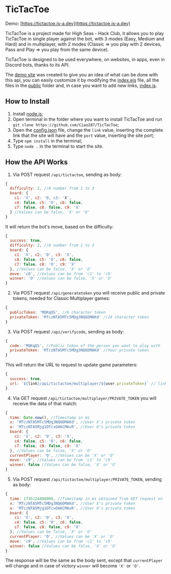 # TicTacToe

Demo: [https://tictactoe.is-a.dev](https://tictactoe.is-a.dev)

TicTacToe is a project made for High Seas - Hack Club, it allows you to play TicTacToe in single player against the bot, with 3 modes (Easy, Medium and Hard) and in multiplayer, with 2 modes (Classic => you play with 2 devices, Pass and Play => you play from the same device).

TicTacToe is designed to be used everywhere, on websites, in apps, even in Discord bots, thanks to its API.

The [demo site](https://tictactoe.is-a.dev) was created to give you an idea of ​​what can be done with this api, you can easily customize it by modifying the [index.ejs](https://github.com/Ciao287/TicTacToe/blob/main/index.ejs) file, all the files in the [public](https://github.com/Ciao287/TicTacToe/tree/main/public) folder and, in case you want to add new links, [index.js](https://github.com/Ciao287/TicTacToe/blob/main/index.js).

## How to Install

1) Install [node.js](https://nodejs.org/en/download/package-manager/current);
2) Open terminal in the folder where you want to install TicTacToe and run `git clone https://github.com/Ciao287/TicTacToe`;
3) Open the [config.json](https://github.com/Ciao287/TicTacToe/blob/main/config.json) file, change the `link` value, inserting the complete link that the site will have and the `port` value, inserting the site port;
4) Type `npm install` in the terminal;
5) Type `node .` in the terminal to start the site.

## How the API Works

1) Via POST request `/api/tictactoe`, sending as body:
```js
{
  difficulty: 2, //A number from 1 to 3
  board: {
    c1: 'X', c2: 'O, c3: 'X',
    c4: false, c5: 'O', c6: false,
    c7: false, c8: false, c9: 'X'
  } //Values ​​can be false, 'X' or 'O'
}
```
It will return the bot's move, based on the difficulty:
```js
{
  success: true,
  difficulty: 2, //A number from 1 to 3
  board: {
    c1: 'X', c2: 'O', c3: 'X',
    c4: false, c5: 'O', c6: false,
    c7: false, c8: 'O', c9: 'X'
  }, //Values ​​can be false, 'X' or 'O'
  move: 'c8', //Values ​​can be from 'c1' to 'c9'
  winner: 'O' //Values ​​can be false, 'X' or 'O'
}
```
2) Via POST request `/api/generatetoken` you will receive public and private tokens, needed for Classic Multiplayer games:
```js
{
  publicToken: 'MQKqQS', //6 character token
  privateToken: 'MTczNTA5MTc5MDg3NQ6DMAKd' //24 character token
}
```
3) Via POST request `/api/verifycode`, sending as body:
```js
{
  code: 'MQKqQS', //Public token of the person you want to play with
  privateToken: 'MTczNTA5MTc5MDg3NQ6DMAKd' //Your private token
}
```
This will return the URL to request to update game parameters:
```js
{
  success: true,
  url: `${link}/api/tictactoe/multiplayer/${user.privateToken}` //`link` is taken from [config.json](https://github.com/Ciao287/TicTacToe/blob/main/config.json), while `user.privateToken` is the private token of the user you want to play with
}
```
4) Via GET request `/api/tictactoe/multiplayer/PRIVATE_TOKEN` you will receive the data of that match:
```js
{
  time: Date.now(), //Timestamp in ms
  x: 'MTczNTA5MTc5MDg3NQ6DMAKd', //User X's private token
  o: 'MTczNTA5Mjg1OTcxOA6CMAvR', //User O's private token
  board: {
    c1: 'X', c2: 'O', c3: 'X',
    c4: false, c5: 'O', c6: false,
    c7: false, c8: false, c9: 'X'
  }, //Values ​​can be false, 'X' or 'O'
  currentPlayer: 'O', //Values ​​can be 'X' or 'O'
  move: 'c9', //Values ​​can be from 'c1' to 'c9'
  winner: false //Values ​​can be false, 'X' or 'O'
}
```
5) Via POST request `/api/tictactoe/multiplayer/PRIVATE_TOKEN`, sending as body:
```js
{
  time: 1735124400000, //Timestamp in ms obtained from GET request on `/api/tictactoe/multiplayer/PRIVATE_TOKEN`
  x: 'MTczNTA5MTc5MDg3NQ6DMAKd', //User X's private token
  o: 'MTczNTA5Mjg1OTcxOA6CMAvR', //User O's private token
  board: {
    c1: 'X', c2: 'O', c3: 'X',
    c4: false, c5: 'O', c6: false,
    c7: false, c8: false, c9: 'X'
  }, //Values ​​can be false, 'X' or 'O'
  currentPlayer: 'O', //Values ​​can be 'X' or 'O'
  move: 'c9', //Values ​​can be from 'c1' to 'c9'
  winner: false //Values ​​can be false, 'X' or 'O'
}
```
The response will be the same as the body sent, except that `currentPlayer` will change and in case of victory `winner` will become `'X'` or `'O'`.
